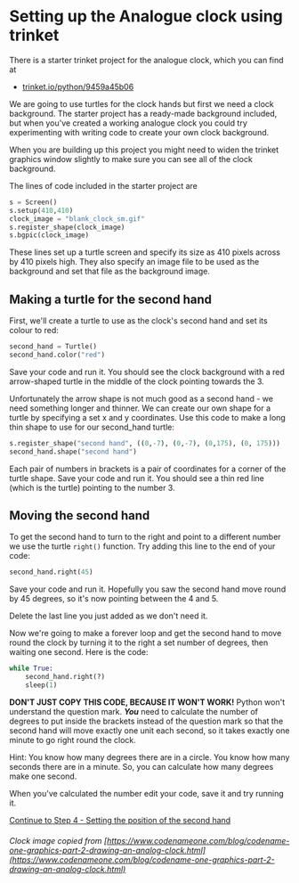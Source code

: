 # Setting up the Analogue clock using trinket

There is a starter trinket project for the analogue clock, which you can find at

- [trinket.io/python/9459a45b06](https://trinket.io/python/9459a45b06)

We are going to use turtles for the clock hands but first we need a clock background. The starter project has a ready-made background included, but when you've created a working analogue clock you could try experimenting with writing code to create your own clock background.

When you are building up this project you might need to widen the trinket graphics window slightly to make sure you can see all of the clock background.

The lines of code included in the starter project are

```python
s = Screen()
s.setup(410,410)
clock_image = "blank_clock_sm.gif"
s.register_shape(clock_image)
s.bgpic(clock_image)
```

These lines set up a turtle screen and specify its size as 410 pixels across by 410 pixels high. They also specify an image file to be used as the background and set that file as the background image.

## Making a turtle for the second hand

First, we'll create a turtle to use as the clock's second hand and set its colour to red:

```python
second_hand = Turtle()
second_hand.color("red")
```

Save your code and run it. You should see the clock background with a red arrow-shaped turtle in the middle of the clock pointing towards the 3.

Unfortunately the arrow shape is not much good as a second hand - we need something longer and thinner. We can create our own shape for a turtle by specifying a set x and y coordinates. Use this code to make a long thin shape to use for our second_hand turtle:

```python
s.register_shape("second hand", ((0,-7), (0,-7), (0,175), (0, 175)))
second_hand.shape("second hand")
```

Each pair of numbers in brackets is a pair of coordinates for a corner of the turtle shape. Save your code and run it. You should see a thin red line (which is the turtle) pointing to the number 3.

## Moving the second hand

To get the second hand to turn to the right and point to a different number we use the turtle ```right()``` function. Try adding this line to the end of your code:

```python
second_hand.right(45)
```

Save your code and run it. Hopefully you saw the second hand move round by 45 degrees, so it's now pointing between the 4 and 5.

Delete the last line you just added as we don't need it.

Now we're going to make a forever loop and get the second hand to move round the clock by turning it to the right a set number of degrees, then waiting one second. Here is the code:

```python
while True:
    second_hand.right(?)
    sleep(1)
```

**DON'T JUST COPY THIS CODE, BECAUSE IT WON'T WORK!** Python won't understand the question mark. **_You_** need to calculate the number of degrees to put inside the brackets instead of the question mark so that the second hand will move exactly one unit each second, so it takes exactly one minute to go right round the clock.

Hint: You know how many degrees there are in a circle. You know how many seconds there are in a minute. So, you can calculate how many degrees make one second.

When you've calculated the number edit your code, save it and try running it.

[Continue to Step 4 - Setting the position of the second hand](../Step4-Setting-second-hand-position)

###### Clock image copied from [https://www.codenameone.com/blog/codename-one-graphics-part-2-drawing-an-analog-clock.html](https://www.codenameone.com/blog/codename-one-graphics-part-2-drawing-an-analog-clock.html)
